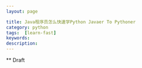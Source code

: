 ```yaml
---
layout: page

title: Java程序员怎么快速学Python Javaer To Pythoner 
category: python
tags:  [learn-fast]
keywords:
description:
---
```



** Draft
